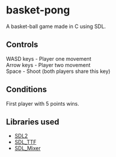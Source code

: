 # basket-pong
A basket-ball game made in C using SDL.

## Controls
WASD keys - Player one movement  
Arrow keys - Player two movement  
Space - Shoot (both players share this key)

## Conditions
First player with 5 points wins.

## Libraries used
  * [SDL2](https://www.libsdl.org/)
  * [SDL_TTF](https://www.libsdl.org/projects/SDL_ttf/)
  * [SDL_Mixer](https://www.libsdl.org/projects/SDL_mixer/)

